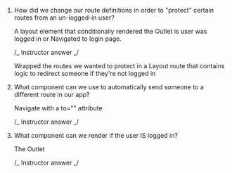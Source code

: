 1. How did we change our route definitions in order to
   "protect" certain routes from an un-logged-in user?

   A layout element that conditionally rendered the Outlet is user was logged in or Navigated to login page.

   /_ Instructor answer _/

   Wrapped the routes we wanted to protect in a Layout route
   that contains logic to redirect someone if they're not
   logged in

2. What component can we use to automatically send someone
   to a different route in our app?

   Navigate with a to="" attribute

   /_ Instructor answer _/

   <Navigate to="/login" />

3. What component can we render if the user IS logged in?

   The Outlet

   /_ Instructor answer _/

   <Outlet />
